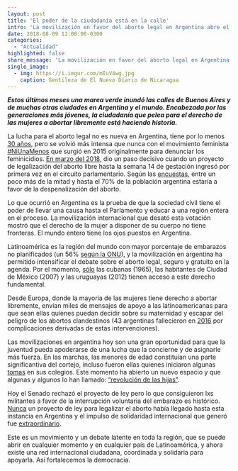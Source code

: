 ```yaml
---
layout: post
title: 'El poder de la ciudadanía está en la calle'
intro: 'La movilización en favor del aborto legal en Argentina abre el camino para toda Latinoamérica.'
date: 2018-08-09 12:00:00-0300
categories:
  - "Actualidad"
highlighted: false
share_message: 'La movilización en favor del aborto legal en Argentina abre el camino para toda Latinoamérica.'
single_image:
  - img: https://i.imgur.com/mIuV4wg.jpg
    caption: Gentileza de El Nuevo Diario de Nicaragua
---
```

***Estos últimos meses una marea verde inundó las calles de Buenos Aires y de muchas otras ciudades en Argentina y el mundo. Encabezada por las generaciones más jóvenes, la ciudadanía que pelea para el derecho de las mujeres a abortar libremente está haciendo historia.*** 

La lucha para el aborto legal no es nueva en Argentina, tiene por lo menos [30 años](https://nomada.gt/nosotras/volcanica/todo-lo-que-tienes-que-saber-sobre-la-votacion-del-proyecto-de-aborto-en-argentina/), pero se volvió más intensa que nunca con el movimiento feminista [#NiUnaMenos](http://www.diagonales.com/contenido/el-aborto-las-mujeres-y-los-desafos-de-siglo-xxi/10194) que surgió en 2015 originalmente para denunciar los feminicidios. [En marzo del 2018](https://nomada.gt/nosotras/volcanica/todo-lo-que-tienes-que-saber-sobre-la-votacion-del-proyecto-de-aborto-en-argentina/), dio un paso decisivo cuando un proyecto de legalización del aborto libre hasta la semana 14 de gestación ingresó por primera vez en el circuito parlamentario. Según las [encuestas](https://www.clarin.com/politica/encuestas-indagaron-aborto-mayoria-favor-despenalizacion_0_rJNR6H2FM.html), entre un poco más de la mitad y hasta el 70% de la población argentina estaría a favor de la despenalización del aborto.

Lo que ocurrió en Argentina es la prueba de que la sociedad civil tiene el poder de llevar una causa hasta el Parlamento y educar a una región entera en el proceso. La movilización internacional que desató esta votación mostró que el derecho de la mujer a disponer de su cuerpo no tiene fronteras. El mundo entero tiene los ojos puestos en Argentina.

Latinoamérica es la región del mundo con mayor porcentaje de embarazos no planificados (un 56% [según la ONU](http://lac.unfpa.org/es/news/unfpa-presenta-reporte-anual-2016)), y la movilización en argentina ha permitido intensificar el debate sobre el aborto legal, seguro y gratuito en la agenda. Por el momento, [sólo](https://www.mundotkm.com/genero/2018/08/05/17-datos-aborto-america-latina-tal-vez-no-conocias/) las cubanas (1965), las habitantes de Ciudad de México (2007) y las uruguayas (2012) tienen acceso a este derecho fundamental.  

Desde Europa, donde la mayoría de las mujeres tiene derecho a abortar libremente, envían miles de mensajes de apoyo a las latinoamericanas para que sean ellas quienes puedan decidir sobre su maternidad y escapar del peligro de los abortos clandestinos (43 argentinas fallecieron en [2016](http://www.deis.msal.gov.ar/wp-content/uploads/2016/12/Serie5Numero59.pdf) por complicaciones derivadas de estas intervenciones).

Las movilizaciones en argentina hoy son una gran oportunidad para que la juventud pueda apoderarse de una lucha que la concierne y de asignarle más fuerza. En las marchas, las menores de edad constituían una parte significantiva del cortejo, incluso fueron ellas quienes iniciaron algunas [tomas](https://www.latercera.com/mundo/noticia/colegios-toma-votacion-del-aborto-argentina/201758/) en sus colegios. Este momento ha abierto un nuevo espacio y que algunas y algunos lo han llamado: [“revolución de las hijas”](https://www.bbc.com/mundo/noticias-america-latina-44961602). 

Hoy el Senado rechazó el proyecto de ley pero lo que consiguieron lxs militantes a favor de la interrupción voluntaria del embarazo es histórico. [Nunca](https://www.bbc.com/mundo/noticias-america-latina-44961602) un proyecto de ley para legalizar el aborto había llegado hasta esta instancia en Argentina y el impulso de solidaridad internacional que generó fue [extraordinario](http://www.t13.cl/noticia/mundo/panuelazo-verde-internacional-aborto-legal-argentina).

Este es un movimiento y un debate latente en toda la región, que se puede abrir en cualquier momento y en cualquier país de Latinoamérica, y ahora existe una red internacional ciudadana, coordinada y solidaria para apoyarla. Así fortalecemos la democracia. 
